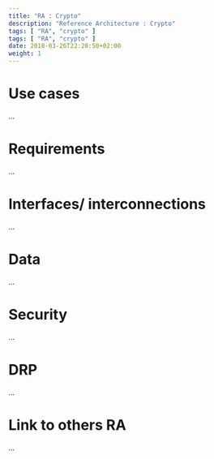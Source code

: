 ```yaml
---
title: "RA : Crypto"
description: "Reference Architecture : Crypto"
tags: [ "RA", "crypto" ]
tags: [ "RA", "crypto" ]
date: 2018-03-26T22:20:50+02:00
weight: 1
---
```

# Use cases

...

# Requirements

...

# Interfaces/ interconnections 

...

# Data

...

# Security 

...

# DRP

...

# Link to others RA 

...